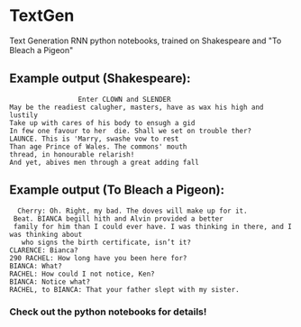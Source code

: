 # TextGen
Text Generation RNN python notebooks, trained on Shakespeare and "To Bleach a Pigeon"

## Example output (Shakespeare):

                     Enter CLOWN and SLENDER
    May be the readiest calugher, masters, have as wax his high and lustily
    Take up with cares of his body to ensugh a gid
    In few one favour to her  die. Shall we set on trouble ther?
    LAUNCE. This is 'Marry, swashe vow to rest
    Than age Prince of Wales. The commons' mouth
    thread, in honourable relarish!
    And yet, abives men through a great adding fall
    
    
## Example output (To Bleach a Pigeon):

      Cherry: Oh. Right, my bad. The doves will make up for it.
     Beat. BIANCA begill hith and Alvin provided a better
     family for him than I could ever have. I was thinking in there, and I was thinking about
       who signs the birth certificate, isn’t it?
    CLARENCE: Bianca?
    290 RACHEL: How long have you been here for?
    BIANCA: What?
    RACHEL: How could I not notice, Ken?
    BIANCA: Notice what?
    RACHEL, to BIANCA: That your father slept with my sister.
    
### Check out the python notebooks for details!
